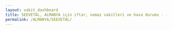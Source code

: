 ```yaml
---
layout: vakit_dashboard
title: SEEVETAL, ALMANYA için iftar, namaz vakitleri ve hava durumu - ilçe/eyalet seç
permalink: /ALMANYA/SEEVETAL/
---
```


<script type="text/javascript">
  var GLOBAL_COUNTRY = 'ALMANYA';
  var GLOBAL_CITY = 'SEEVETAL';
  var GLOBAL_STATE = '';
  var lat = 72;
  var lon = 21;
</script>
